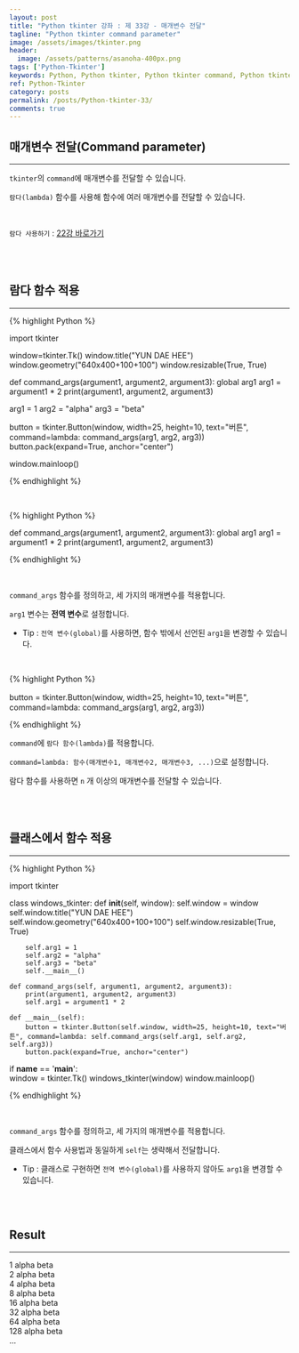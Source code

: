 ```yaml
---
layout: post
title: "Python tkinter 강좌 : 제 33강 - 매개변수 전달"
tagline: "Python tkinter command parameter"
image: /assets/images/tkinter.png
header:
  image: /assets/patterns/asanoha-400px.png
tags: ['Python-Tkinter']
keywords: Python, Python tkinter, Python tkinter command, Python tkinter parameter
ref: Python-Tkinter
category: posts
permalink: /posts/Python-tkinter-33/
comments: true
---
```


## 매개변수 전달(Command parameter) ##
----------

`tkinter`의 `command`에 매개변수를 전달할 수 있습니다.

`람다(lambda)` 함수를 사용해 함수에 여러 매개변수를 전달할 수 있습니다.

<br>    

`람다 사용하기` : [22강 바로가기][22강]

<br>
<br>

## 람다 함수 적용 ##
----------

{% highlight Python %}

import tkinter

window=tkinter.Tk()
window.title("YUN DAE HEE")
window.geometry("640x400+100+100")
window.resizable(True, True)

def command_args(argument1, argument2, argument3):
    global arg1
    arg1 = argument1 * 2
    print(argument1, argument2, argument3)

arg1 = 1
arg2 = "alpha"
arg3 = "beta"

button = tkinter.Button(window, width=25, height=10, text="버튼", command=lambda: command_args(arg1, arg2, arg3))
button.pack(expand=True, anchor="center")

window.mainloop()

{% endhighlight %}

<br>

{% highlight Python %}

def command_args(argument1, argument2, argument3):
    global arg1
    arg1 = argument1 * 2
    print(argument1, argument2, argument3)

{% endhighlight %}

<br>

`command_args` 함수를 정의하고, 세 가지의 매개변수를 적용합니다.

`arg1` 변수는 **전역 변수**로 설정합니다.

* Tip : `전역 변수(global)`를 사용하면, 함수 밖에서 선언된 `arg1`을 변경할 수 있습니다.

<br>

{% highlight Python %}

button = tkinter.Button(window, width=25, height=10, text="버튼", command=lambda: command_args(arg1, arg2, arg3))

{% endhighlight %}

`command`에 `람다 함수(lambda)`를 적용합니다.

`command=lambda: 함수(매개변수1, 매개변수2, 매개변수3, ...)`으로 설정합니다.

람다 함수를 사용하면 `n` 개 이상의 매개변수를 전달할 수 있습니다.

<br>
<br>

## 클래스에서 함수 적용 ##
----------

{% highlight Python %}

import tkinter

class windows_tkinter:
    def __init__(self, window):
        self.window = window
        self.window.title("YUN DAE HEE")
        self.window.geometry("640x400+100+100")
        self.window.resizable(True, True)

        self.arg1 = 1
        self.arg2 = "alpha"
        self.arg3 = "beta"
        self.__main__()

    def command_args(self, argument1, argument2, argument3):
        print(argument1, argument2, argument3)
        self.arg1 = argument1 * 2

    def __main__(self):
        button = tkinter.Button(self.window, width=25, height=10, text="버튼", command=lambda: self.command_args(self.arg1, self.arg2, self.arg3))
        button.pack(expand=True, anchor="center")

if __name__ == '__main__':    
    window = tkinter.Tk()
    windows_tkinter(window)
    window.mainloop()

{% endhighlight %}

<br>

`command_args` 함수를 정의하고, 세 가지의 매개변수를 적용합니다.

클래스에서 함수 사용법과 동일하게 `self`는 생략해서 전달합니다.

* Tip : 클래스로 구현하면 `전역 변수(global)`를 사용하지 않아도 `arg1`을 변경할 수 있습니다.

<br>
<br>

## Result ##
----------

1 alpha beta<br>
2 alpha beta<br>
4 alpha beta<br>
8 alpha beta<br>
16 alpha beta<br>
32 alpha beta<br>
64 alpha beta<br>
128 alpha beta<br>
...

[22강]: https://076923.github.io/posts/Python-21/